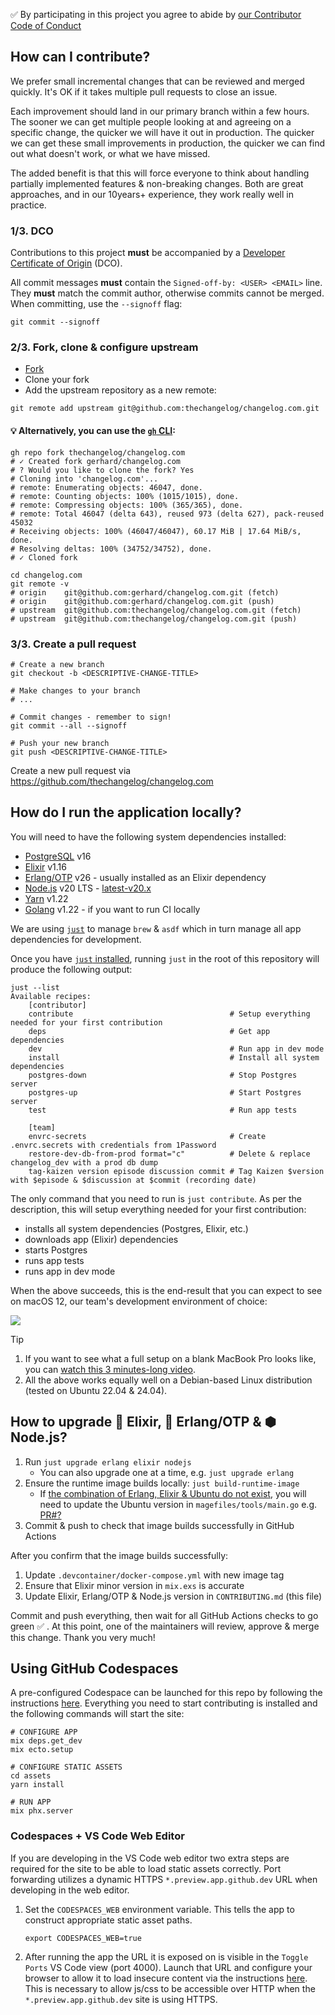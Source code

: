 ✅ By participating in this project you agree to abide by [our Contributor Code of Conduct](https://changelog.com/coc)

## How can I contribute?

We prefer small incremental changes that can be reviewed and merged quickly.
It's OK if it takes multiple pull requests to close an issue.

Each improvement should land in our primary branch within a few hours.
The sooner we can get multiple people looking at and agreeing on a specific change, the quicker we will have it out in production.
The quicker we can get these small improvements in production, the quicker we can find out what doesn't work, or what we have missed.

The added benefit is that this will force everyone to think about handling partially implemented features & non-breaking changes.
Both are great approaches, and in our 10years+ experience, they work really well in practice.

### 1/3. DCO

Contributions to this project **must** be accompanied by a [Developer Certificate of Origin](https://github.com/apps/dco) (DCO).

All commit messages **must** contain the `Signed-off-by: <USER> <EMAIL>` line.
They **must** match the commit author, otherwise commits cannot be merged.
When committing, use the `--signoff` flag:

```shell
git commit --signoff
```

### 2/3. Fork, clone & configure upstream

- [Fork](https://github.com/thechangelog/changelog.com/fork)
- Clone your fork
- Add the upstream repository as a new remote:

```console
git remote add upstream git@github.com:thechangelog/changelog.com.git
```

#### 💡 Alternatively, you can use the [`gh` CLI](https://cli.github.com/):

```console
gh repo fork thechangelog/changelog.com
# ✓ Created fork gerhard/changelog.com
# ? Would you like to clone the fork? Yes
# Cloning into 'changelog.com'...
# remote: Enumerating objects: 46047, done.
# remote: Counting objects: 100% (1015/1015), done.
# remote: Compressing objects: 100% (365/365), done.
# remote: Total 46047 (delta 643), reused 973 (delta 627), pack-reused 45032
# Receiving objects: 100% (46047/46047), 60.17 MiB | 17.64 MiB/s, done.
# Resolving deltas: 100% (34752/34752), done.
# ✓ Cloned fork

cd changelog.com
git remote -v
# origin	git@github.com:gerhard/changelog.com.git (fetch)
# origin	git@github.com:gerhard/changelog.com.git (push)
# upstream	git@github.com:thechangelog/changelog.com.git (fetch)
# upstream	git@github.com:thechangelog/changelog.com.git (push)
```

### 3/3. Create a pull request


```console
# Create a new branch
git checkout -b <DESCRIPTIVE-CHANGE-TITLE>

# Make changes to your branch
# ...

# Commit changes - remember to sign!
git commit --all --signoff

# Push your new branch
git push <DESCRIPTIVE-CHANGE-TITLE>
```

Create a new pull request via https://github.com/thechangelog/changelog.com

## How do I run the application locally?

You will need to have the following system dependencies installed:
- [PostgreSQL](https://www.postgresql.org/download/) v16
- [Elixir](https://elixir-lang.org/install.html) v1.16
- [Erlang/OTP](https://www.erlang.org/downloads) v26 - usually installed as an Elixir dependency
- [Node.js](https://nodejs.org/en/download/) v20 LTS - [latest-v20.x](https://nodejs.org/download/release/latest-v20.x/)
- [Yarn](https://yarnpkg.com/getting-started/install) v1.22
- [Golang](https://go.dev/doc/install) v1.22 - if you want to run CI locally

We are using [`just`](https://github.com/casey/just) to manage `brew` & `asdf` which in turn manage all app dependencies for development.

Once you have [`just` installed](https://github.com/casey/just?tab=readme-ov-file#installation), running `just` in the root of this repository will produce the following output:

```console
just --list
Available recipes:
    [contributor]
    contribute                                   # Setup everything needed for your first contribution
    deps                                         # Get app dependencies
    dev                                          # Run app in dev mode
    install                                      # Install all system dependencies
    postgres-down                                # Stop Postgres server
    postgres-up                                  # Start Postgres server
    test                                         # Run app tests

    [team]
    envrc-secrets                                # Create .envrc.secrets with credentials from 1Password
    restore-dev-db-from-prod format="c"          # Delete & replace changelog_dev with a prod db dump
    tag-kaizen version episode discussion commit # Tag Kaizen $version with $episode & $discussion at $commit (recording date)
```

The only command that you need to run is `just contribute`.
As per the description, this will setup everything needed for your first contribution:
- installs all system dependencies (Postgres, Elixir, etc.)
- downloads app (Elixir) dependencies
- starts Postgres
- runs app tests
- runs app in dev mode

When the above succeeds, this is the end-result that you can expect to see on macOS 12, our team's development environment of choice:

<img src="changelog-local-dev-2024.png">

> [!TIP]
> 1. If you want to see what a full setup on a blank MacBook Pro looks like, you can [watch this 3 minutes-long video](https://github.com/thechangelog/changelog.com/pull/521).
> 2. All the above works equally well on a Debian-based Linux distribution (tested on Ubuntu 22.04 & 24.04).

## How to upgrade 💜 Elixir, 🚜 Erlang/OTP & ⬢ Node.js?

1. Run `just upgrade erlang elixir nodejs`
    - You can also upgrade one at a time, e.g. `just upgrade erlang`
2. Ensure the runtime image builds locally: `just build-runtime-image`
    - If [the combination of Erlang, Elixir & Ubuntu do not exist](https://github.com/thechangelog/changelog.com/issues/539), you will need to update the Ubuntu version in `magefiles/tools/main.go` e.g. [PR#?]()
3. Commit & push to check that image builds successfully in GitHub Actions

After you confirm that the image builds successfully:
1. Update `.devcontainer/docker-compose.yml` with new image tag
2. Ensure that Elixir minor version in `mix.exs` is accurate
3. Update Elixir, Erlang/OTP & Node.js version in `CONTRIBUTING.md` (this file)

Commit and push everything, then wait for all GitHub Actions checks to go green
✅ . At this point, one of the maintainers will review, approve & merge this
change. Thank you very much!

## Using GitHub Codespaces

A pre-configured Codespace can be launched for this repo by following the instructions [here](https://docs.github.com/codespaces/developing-in-codespaces/creating-a-codespace-for-a-repository). Everything you need to start contributing is installed and the following commands will start the site:

```console
# CONFIGURE APP
mix deps.get_dev
mix ecto.setup

# CONFIGURE STATIC ASSETS
cd assets
yarn install

# RUN APP
mix phx.server
```

### Codespaces + VS Code Web Editor

If you are developing in the VS Code web editor two extra steps are required for the site to be able to load static assets correctly. Port forwarding utilizes a dynamic HTTPS `*.preview.app.github.dev` URL when developing in the web editor.

1. Set the `CODESPACES_WEB` environment variable. This tells the app to construct appropriate static asset paths.

   ```console
   export CODESPACES_WEB=true
   ```

2. After running the app the URL it is exposed on is visible in the `Toggle Ports` VS Code view (port 4000). Launch that URL and configure your browser to allow it to load insecure content via the instructions [here](https://experienceleague.adobe.com/docs/target/using/experiences/vec/troubleshoot-composer/mixed-content.html). This is necessary to allow js/css to be accessible over HTTP when the `*.preview.app.github.dev` site is using HTTPS.
